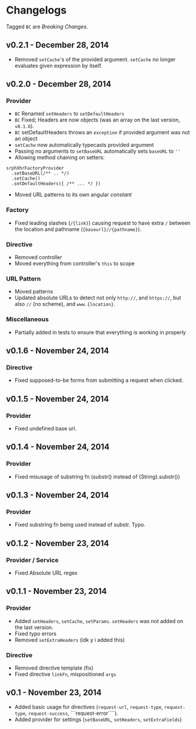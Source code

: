 Changelogs
=====

Tagged ```BC``` are *Breaking Changes*.

## v0.2.1 - December 28, 2014

- Removed ```setCache```'s of the provided argument. ```setCache``` no longer evaluates given expression by itself.

## v0.2.0 - December 28, 2014

### Provider

- ```BC``` Renamed ```setHeaders``` to ```setDefaultHeaders```
- ```BC``` Fixed; Headers are now objects (was an array on the last version, ```v0.1.6```).
- ```BC``` setDefaultHeaders throws an ```exception``` if provided argument was not an object
- ```setCache``` now automatically typecasts provided argument
- Passing no arguments to ```setBaseURL``` automatically sets ```baseURL``` to ```''```
- Allowing method chaining on setters:
```
srphXhrFactoryProvider
  .setBaseURL(/** .. */)
  .setCache()
  .setDefaultHeaders({ /** ... */ })
```

- Moved URL patterns to its own angular *constant*

### Factory

- Fixed leading slashes (```/{link}```) causing request to have extra ```/``` between the location and pathname (```{baseurl}//{pathname}```).

### Directive

- Removed controller
- Moved everything from controller's ```this``` to scope

### URL Pattern

- Moved patterns
- Updated absolute URLs to detect not only ```http://```, and ```https://```, but also ```//``` (no scheme), and ```www.{location}```.

### Miscellaneous

- Partially added in tests to ensure that everything is working in properly

## v0.1.6 - November 24, 2014

### Directive

- Fixed supposed-to-be forms from submitting a request when clicked.

## v0.1.5 - November 24, 2014

### Provider

- Fixed undefined base url.

## v0.1.4 - November 24, 2014

### Provider

- Fixed misusage of substring fn (substr() instead of {String}.substr())

## v0.1.3 - November 24, 2014

### Provider

- Fixed substring fn being used instead of substr. Typo.

## v0.1.2 - November 23, 2014

### Provider / Service
- Fixed Absolute URL regex

## v0.1.1 - November 23, 2014

### Provider
- Added ```setHeaders```, ```setCache```, ```setParams```. ```setHeaders``` was not added on the last version.
- Fixed typo errors
- Removed ```setExtraHeaders``` (idk y i added this)

### Directive

- Removed directive template (fix)
- Fixed directive ```linkFn```, mispositioned ```args```

## v0.1 - November 23, 2014

- Added basic usage for directives (```request-url```, ```request-type```, ```request-type```, ```request-success```, ```request-error````).
- Added provider for settings (```setBaseURL```, ```setHeaders```, ```setExtraFields```)
